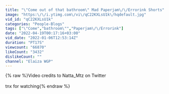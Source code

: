 ```yaml
---
title: "\"Come out of that bathroom\" Mad Paperjam\/\/Errorink Shorts"
image: "https:\/\/i.ytimg.com\/vi\/qC22KXLsU1k\/hqdefault.jpg"
vid_id: "qC22KXLsU1k"
categories: "People-Blogs"
tags: ["\"Come","bathroom\"","Paperjam\/\/Errorink"]
date: "2022-04-19T00:17:16+03:00"
vid_date: "2022-01-06T12:53:14Z"
duration: "PT17S"
viewcount: "66870"
likeCount: "3432"
dislikeCount: ""
channel: "Elaiza WGP"
---
```

{% raw %}Video credits to Natta_Mtz on Twitter<br /><br />tnx for watching{% endraw %}
